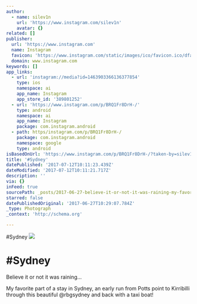 ```yaml
---
author:
  - name: silev1n
    url: 'https://www.instagram.com/silev1n'
    avatar: {}
related: []
publisher:
  url: 'https://www.instagram.com'
  name: Instagram
  favicon: 'https://www.instagram.com/static/images/ico/favicon.ico/dfa85bb1fd63.ico'
  domain: www.instagram.com
keywords: []
app_links:
  - url: 'instagram://media?id=1463903366136377854'
    type: ios
    namespace: ai
    app_name: Instagram
    app_store_id: '389801252'
  - url: 'https://www.instagram.com/p/BRQ1Fr8DrH-/'
    type: android
    namespace: ai
    app_name: Instagram
    package: com.instagram.android
  - path: https/instagram.com/p/BRQ1Fr8DrH-/
    package: com.instagram.android
    namespace: google
    type: android
isBasedOnUrl: 'https://www.instagram.com/p/BRQ1Fr8DrH-/?taken-by=silev1n'
title: '#Sydney'
datePublished: '2017-07-12T10:11:23.439Z'
dateModified: '2017-07-12T10:11:21.717Z'
description: ''
via: {}
inFeed: true
sourcePath: _posts/2017-06-27-believe-it-or-not-it-was-raining-my-favorite-part-of-a-st.md
starred: false
datePublishedOriginal: '2017-06-27T10:29:07.784Z'
_type: Photograph
_context: 'http://schema.org'

---
```

\#Sydney
![](https://imgflo.herokuapp.com/graph/2b2431f8e7ba7b0/fbe06fc3fe9c1543bb5a318988c64477/noop.jpg?input=https%3A%2F%2Fscontent.cdninstagram.com%2Ft51.2885-15%2Fs640x640%2Fsh0.08%2Fe35%2F17076135_1722566104424070_4318988219157839872_n.jpg)

# \#Sydney

Believe it or not it was raining... 

My favorite part of a stay in Sydney, an early run from Potts point to Kirribilli through this beautiful @rbgsydney and back with a taxi boat!